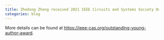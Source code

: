 ```yaml
---
title: Zhedong Zheng received 2021 IEEE Circuits and Systems Society Outstanding Young Author Award. Congratulations!
categories: blog
---
```


More details can be found at https://ieee-cas.org/outstanding-young-author-award.
